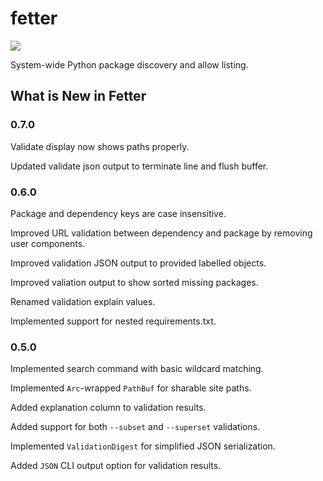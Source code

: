 # fetter

<a href="https://github.com/flexatone/vigilnaut/actions/workflows/ci.yml">
    <img style="display: inline!important" src="https://img.shields.io/github/actions/workflow/status/flexatone/vigilnaut/ci.yml?branch=default&label=CI&logo=Github"></img>
</a>

System-wide Python package discovery and allow listing.



## What is New in Fetter

### 0.7.0

Validate display now shows paths properly.

Updated validate json output to terminate line and flush buffer.


### 0.6.0

Package and dependency keys are case insensitive.

Improved URL validation between dependency and package by removing user components.

Improved validation JSON output to provided labelled objects.

Improved valiation output to show sorted missing packages.

Renamed validation explain values.

Implemented support for nested requirements.txt.


### 0.5.0

Implemented search command with basic wildcard matching.

Implemented `Arc`-wrapped `PathBuf` for sharable site paths.

Added explanation column to validation results.

Added support for both `--subset` and `--superset` validations.

Implemented `ValidationDigest` for simplified JSON serialization.

Added `JSON` CLI output option for validation results.






